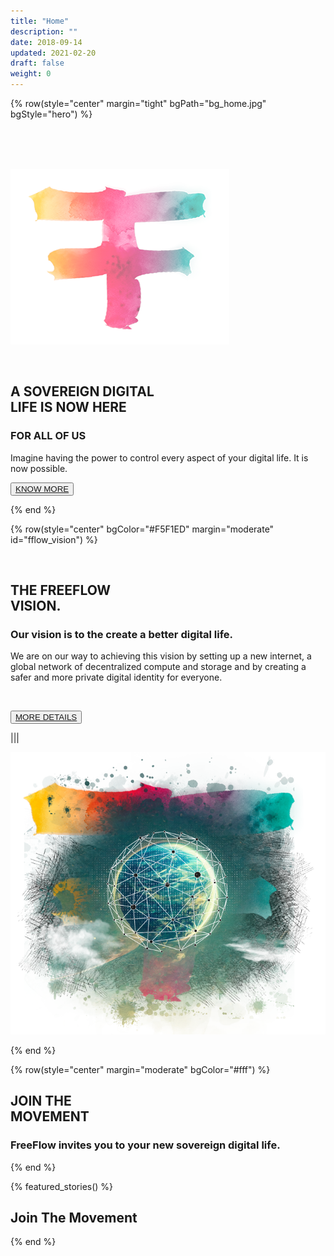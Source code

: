 ```yaml
---
title: "Home"
description: ""
date: 2018-09-14
updated: 2021-02-20
draft: false
weight: 0
---
```


<!-- section 1 (header) -->

{% row(style="center" margin="tight" bgPath="bg_home.jpg" bgStyle="hero") %}

<br>

<br>

<br>

![FF Logo](f_logo_small.png#mx-auto)

<br>





## A SOVEREIGN DIGITAL <br> LIFE IS NOW HERE

### **FOR ALL OF US**


Imagine having the power to control every aspect of your digital life.  It is now possible.

<button>[KNOW MORE](#fflow_vision)</button>

{% end %}

<!-- section 2 (FF LIFE) -->

{% row(style="center" bgColor="#F5F1ED" margin="moderate" id="fflow_vision") %}

<br>

## THE FREEFLOW <br> VISION.

### Our vision is to the create a better digital life.

We are on our way to achieving this vision by setting up a new internet, a global network of decentralized compute and storage and by creating a safer and more private digital identity for everyone. 

<br>


<button>[MORE DETAILS](/vision)</button>

|||



![FreeFlow Life](ff_vision.png)

{% end %}

{% row(style="center" margin="moderate" bgColor="#fff") %}

## JOIN THE <br> MOVEMENT

### **FreeFlow invites you to your new sovereign digital life.**

{% end %}

{% featured_stories() %}

## Join The Movement

{% end %}





